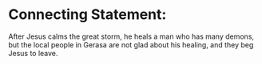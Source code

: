 # Connecting Statement:

After Jesus calms the great storm, he heals a man who has many demons, but the local people in Gerasa are not glad about his healing, and they beg Jesus to leave.